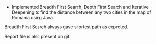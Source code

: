 - Implemented Breadth First Search, Depth First Search and Iterative Deepening to find the distance between any two cities in the map of Romania using Java.

Breadth First Search always gave shortest path as expected.

Report file is also present on git.